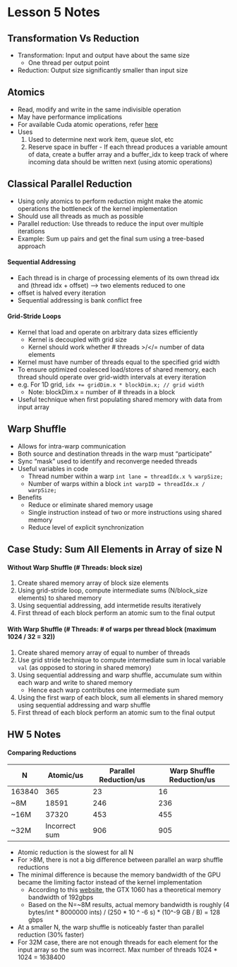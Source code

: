 # Lesson 5 Notes

## Transformation Vs Reduction

- Transformation: Input and output have about the same size
  - One thread per output point
- Reduction: Output size significantly smaller than input size

## Atomics

- Read, modify and write in the same indivisible operation
- May have performance implications
- For available Cuda atomic operations, refer [here](https://docs.nvidia.com/cuda/cuda-c-programming-guide/index.html#atomic-functions)
- Uses
    1. Used to determine next work item, queue slot, etc
    2. Reserve space in buffer
      - If each thread produces a variable amount of data, create a buffer array and a buffer_idx to keep track of where incoming data should be written next (using atomic operations)

## Classical Parallel Reduction

- Using only atomics to perform reduction might make the atomic operations the bottleneck of the kernel implementation
- Should use all threads as much as possible
- Parallel reduction: Use threads to reduce the input over multiple iterations
- Example: Sum up pairs and get the final sum using a tree-based approach

#### Sequential Addressing

- Each thread is in charge of processing elements of its own thread idx and (thread idx + offset) --> two elements reduced to one
- offset is halved every iteration
- Sequential addressing is bank conflict free

#### Grid-Stride Loops

- Kernel that load and operate on arbitrary data sizes efficiently
  - Kernel is decoupled with grid size
  - Kernel should work whether # threads >/</= number of data elements
- Kernel must have number of threads equal to the specified grid width
- To ensure optimized coalesced load/stores of shared memory, each thread should operate over grid-width intervals at every iteration
- e.g. For 1D grid, `idx += gridDim.x * blockDim.x; // grid width`
  - Note: blockDim.x = number of # threads in a block
- Useful technique when first populating shared memory with data from input array

## Warp Shuffle

- Allows for intra-warp communication
- Both source and destination threads in the warp must “participate”
- Sync “mask” used to identify and reconverge needed threads
- Useful variables in code
  - Thread number within a warp `int lane = threadIdx.x % warpSize;`
  - Number of warps within a block `int warpID = threadIdx.x / warpSize;`
- Benefits
  - Reduce or eliminate shared memory usage
  - Single instruction instead of two or more instructions using shared memory
  - Reduce level of explicit synchronization

## Case Study: Sum All Elements in Array of size N

#### Without Warp Shuffle (# Threads: block size)
1. Create shared memory array of block size elements
2. Using grid-stride loop, compute intermediate sums (N/block_size elements) to shared memory
3. Using sequential addressing, add intermetide results iteratively
4. First thread of each block perform an atomic sum to the final output

#### With Warp Shuffle (# Threads: # of warps per thread block (maximum 1024 / 32 = 32))
1. Create shared memory array of equal to number of threads
2. Use grid stride technique to compute intermediate sum in local variable `val` (as opposed to storing in shared memory)
3. Using sequential addressing and warp shuffle, accumulate sum within each warp and write to shared memory
    - Hence each warp contributes one intermediate sum
4. Using the first warp of each block, sum all elements in shared memory using sequential addressing and warp shuffle
5. First thread of each block perform an atomic sum to the final output

## HW 5 Notes

#### Comparing Reductions

|    N    | Atomic/us | Parallel Reduction/us | Warp Shuffle Reduction/us |
| ------- | --------- | --------------------- | ------------------------- |
| 163840  | 365       | 23                    | 16                        |
| ~8M     | 18591     | 246                   | 236                       |
| ~16M    | 37320     | 453                   | 455                       |
| ~32M    | Incorrect sum | 906               | 905                       |

- Atomic reduction is the slowest for all N
- For >8M, there is not a big difference between parallel an warp shuffle reductions
- The minimal difference is because the memory bandwidth of the GPU became the limiting factor instead of the kernel implementation
   - According to this [website](https://www.techspot.com/review/1209-nvidia-geforce-gtx-1060/), the GTX 1060 has a theoretical memory bandwidth of 192gbps
   - Based on the N=~8M results, actual memory bandwidth is roughly
     (4 bytes/int * 8000000 ints) / (250 * 10 ^ -6 s) * (10^-9 GB / B) = 128 gbps
- At a smaller N, the warp shuffle is noticeably faster than parallel reduction (30% faster)
- For 32M case, there are not enough threads for each element for the input array so the sum was incorrect. Max number of threads 1024 * 1024 = 1638400
